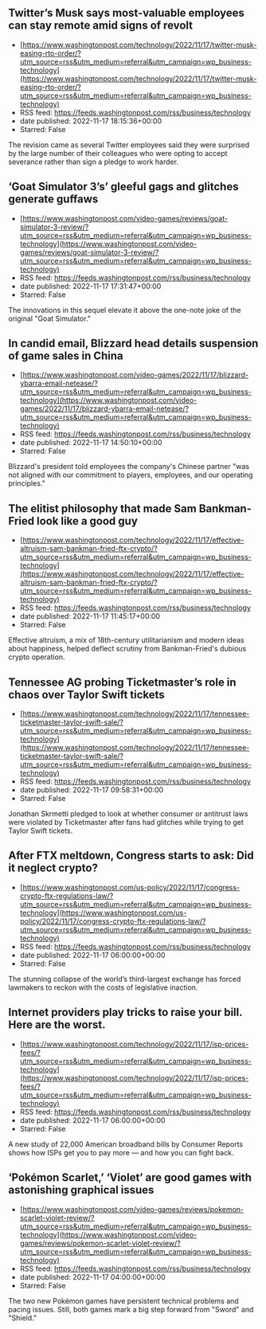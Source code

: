## Twitter’s Musk says most-valuable employees can stay remote amid signs of revolt
 - [https://www.washingtonpost.com/technology/2022/11/17/twitter-musk-easing-rto-order/?utm_source=rss&utm_medium=referral&utm_campaign=wp_business-technology](https://www.washingtonpost.com/technology/2022/11/17/twitter-musk-easing-rto-order/?utm_source=rss&utm_medium=referral&utm_campaign=wp_business-technology)
 - RSS feed: https://feeds.washingtonpost.com/rss/business/technology
 - date published: 2022-11-17 18:15:36+00:00
 - Starred: False

The revision came as several Twitter employees said they were surprised by the large number of their colleagues who were opting to accept severance rather than sign a pledge to work harder.

## ‘Goat Simulator 3’s’ gleeful gags and glitches generate guffaws
 - [https://www.washingtonpost.com/video-games/reviews/goat-simulator-3-review/?utm_source=rss&utm_medium=referral&utm_campaign=wp_business-technology](https://www.washingtonpost.com/video-games/reviews/goat-simulator-3-review/?utm_source=rss&utm_medium=referral&utm_campaign=wp_business-technology)
 - RSS feed: https://feeds.washingtonpost.com/rss/business/technology
 - date published: 2022-11-17 17:31:47+00:00
 - Starred: False

The innovations in this sequel elevate it above the one-note joke of the original "Goat Simulator."

## In candid email, Blizzard head details suspension of game sales in China
 - [https://www.washingtonpost.com/video-games/2022/11/17/blizzard-ybarra-email-netease/?utm_source=rss&utm_medium=referral&utm_campaign=wp_business-technology](https://www.washingtonpost.com/video-games/2022/11/17/blizzard-ybarra-email-netease/?utm_source=rss&utm_medium=referral&utm_campaign=wp_business-technology)
 - RSS feed: https://feeds.washingtonpost.com/rss/business/technology
 - date published: 2022-11-17 14:50:10+00:00
 - Starred: False

Blizzard's president told employees the company's Chinese partner "was not aligned with our commitment to players, employees, and our operating principles."

## The elitist philosophy that made Sam Bankman-Fried look like a good guy
 - [https://www.washingtonpost.com/technology/2022/11/17/effective-altruism-sam-bankman-fried-ftx-crypto/?utm_source=rss&utm_medium=referral&utm_campaign=wp_business-technology](https://www.washingtonpost.com/technology/2022/11/17/effective-altruism-sam-bankman-fried-ftx-crypto/?utm_source=rss&utm_medium=referral&utm_campaign=wp_business-technology)
 - RSS feed: https://feeds.washingtonpost.com/rss/business/technology
 - date published: 2022-11-17 11:45:17+00:00
 - Starred: False

Effective altruism, a mix of 18th-century utilitarianism and modern ideas about happiness, helped deflect scrutiny from Bankman-Fried's dubious crypto operation.

## Tennessee AG probing Ticketmaster’s role in chaos over Taylor Swift tickets
 - [https://www.washingtonpost.com/technology/2022/11/17/tennessee-ticketmaster-taylor-swift-sale/?utm_source=rss&utm_medium=referral&utm_campaign=wp_business-technology](https://www.washingtonpost.com/technology/2022/11/17/tennessee-ticketmaster-taylor-swift-sale/?utm_source=rss&utm_medium=referral&utm_campaign=wp_business-technology)
 - RSS feed: https://feeds.washingtonpost.com/rss/business/technology
 - date published: 2022-11-17 09:58:31+00:00
 - Starred: False

Jonathan Skrmetti pledged to look at whether consumer or antitrust laws were violated by Ticketmaster after fans had glitches while trying to get Taylor Swift tickets.

## After FTX meltdown, Congress starts to ask: Did it neglect crypto?
 - [https://www.washingtonpost.com/us-policy/2022/11/17/congress-crypto-ftx-regulations-law/?utm_source=rss&utm_medium=referral&utm_campaign=wp_business-technology](https://www.washingtonpost.com/us-policy/2022/11/17/congress-crypto-ftx-regulations-law/?utm_source=rss&utm_medium=referral&utm_campaign=wp_business-technology)
 - RSS feed: https://feeds.washingtonpost.com/rss/business/technology
 - date published: 2022-11-17 06:00:00+00:00
 - Starred: False

The stunning collapse of the world’s third-largest exchange has forced lawmakers to reckon with the costs of legislative inaction.

## Internet providers play tricks to raise your bill. Here are the worst.
 - [https://www.washingtonpost.com/technology/2022/11/17/isp-prices-fees/?utm_source=rss&utm_medium=referral&utm_campaign=wp_business-technology](https://www.washingtonpost.com/technology/2022/11/17/isp-prices-fees/?utm_source=rss&utm_medium=referral&utm_campaign=wp_business-technology)
 - RSS feed: https://feeds.washingtonpost.com/rss/business/technology
 - date published: 2022-11-17 06:00:00+00:00
 - Starred: False

A new study of 22,000 American broadband bills by Consumer Reports shows how ISPs get you to pay more — and how you can fight back.

## ‘Pokémon Scarlet,’ ‘Violet’ are good games with astonishing graphical issues
 - [https://www.washingtonpost.com/video-games/reviews/pokemon-scarlet-violet-review/?utm_source=rss&utm_medium=referral&utm_campaign=wp_business-technology](https://www.washingtonpost.com/video-games/reviews/pokemon-scarlet-violet-review/?utm_source=rss&utm_medium=referral&utm_campaign=wp_business-technology)
 - RSS feed: https://feeds.washingtonpost.com/rss/business/technology
 - date published: 2022-11-17 04:00:00+00:00
 - Starred: False

The two new Pokémon games have persistent technical problems and pacing issues. Still, both games mark a big step forward from "Sword" and "Shield."

